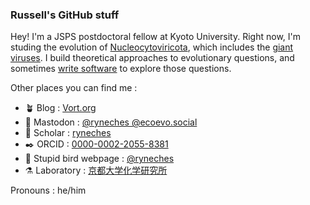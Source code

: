 ### Russell's GitHub stuff

Hey! I'm a JSPS postdoctoral fellow at Kyoto University. Right now, I'm studing the evolution of
[Nucleocytoviricota](https://en.wikipedia.org/wiki/Nucleocytoviricota), which includes the 
[giant viruses](https://en.wikipedia.org/wiki/Giant_virus). I build theoretical approaches to
evolutionary questions, and sometimes [write software](https://github.com/ryneches/SuchTree) to
explore those questions.

Other places you can find me :
- 🪴 Blog : [Vort.org](https://vort.org)
- 🦣 Mastodon : <a rel="me" href="https://ecoevo.social/@ryneches">@ryneches @ecoevo.social</a>
- 📜 Scholar : [ryneches](https://scholar.google.com/citations?user=Xis0TMUAAAAJ&hl=en)
- ✒️ ORCID : [0000-0002-2055-8381](https://orcid.org/0000-0002-2055-8381)
- 🦃 Stupid bird webpage : [@ryneches](https://twitter.com/ryneches)
- ⚗️ Laboratory : [京都大学化学研究所](https://cls.kuicr.kyoto-u.ac.jp/en_member/russell-young-neches/)

Pronouns : he/him

<!--
**ryneches/ryneches** is a ✨ _special_ ✨ repository because its `README.md` (this file) appears on your GitHub profile.

Here are some ideas to get you started:

- 🔭 I’m currently working on ...
- 🌱 I’m currently learning ...
- 👯 I’m looking to collaborate on ...
- 🤔 I’m looking for help with ...
- 💬 Ask me about ...
- 📫 How to reach me: ...
- 😄 Pronouns: ...
- ⚡ Fun fact: ...
-->

